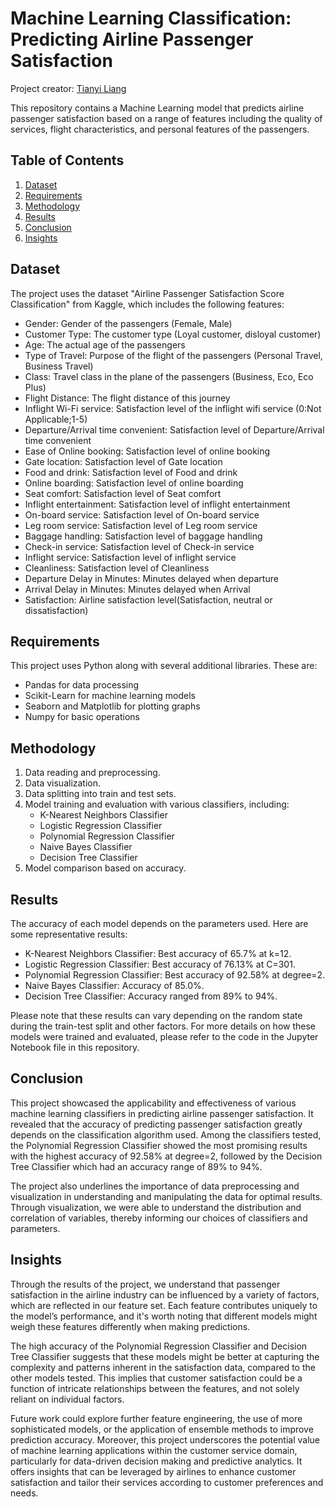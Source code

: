 # Machine Learning Classification: Predicting Airline Passenger Satisfaction

Project creator: [Tianyi Liang](https://www.linkedin.com/in/tianyi-liang-at-bu/)

This repository contains a Machine Learning model that predicts airline passenger satisfaction based on a range of features including the quality of services, flight characteristics, and personal features of the passengers.

## Table of Contents

1. [Dataset](#dataset)
2. [Requirements](#requirements)
3. [Methodology](#methodology)
4. [Results](#results)
5. [Conclusion](#conclusion)
6. [Insights](#insights)

## Dataset <a name="dataset"></a>

The project uses the dataset "Airline Passenger Satisfaction Score Classification" from Kaggle, which includes the following features:

* Gender: Gender of the passengers (Female, Male)
* Customer Type: The customer type (Loyal customer, disloyal customer)
* Age: The actual age of the passengers
* Type of Travel: Purpose of the flight of the passengers (Personal Travel, Business Travel)
* Class: Travel class in the plane of the passengers (Business, Eco, Eco Plus)
* Flight Distance: The flight distance of this journey
* Inflight Wi-Fi service: Satisfaction level of the inflight wifi service (0:Not Applicable;1-5)
* Departure/Arrival time convenient: Satisfaction level of Departure/Arrival time convenient
* Ease of Online booking: Satisfaction level of online booking
* Gate location: Satisfaction level of Gate location
* Food and drink: Satisfaction level of Food and drink
* Online boarding: Satisfaction level of online boarding
* Seat comfort: Satisfaction level of Seat comfort
* Inflight entertainment: Satisfaction level of inflight entertainment
* On-board service: Satisfaction level of On-board service
* Leg room service: Satisfaction level of Leg room service
* Baggage handling: Satisfaction level of baggage handling
* Check-in service: Satisfaction level of Check-in service
* Inflight service: Satisfaction level of inflight service
* Cleanliness: Satisfaction level of Cleanliness
* Departure Delay in Minutes: Minutes delayed when departure
* Arrival Delay in Minutes: Minutes delayed when Arrival
* Satisfaction: Airline satisfaction level(Satisfaction, neutral or dissatisfaction)

## Requirements <a name="requirements"></a>

This project uses Python along with several additional libraries. These are:

* Pandas for data processing
* Scikit-Learn for machine learning models
* Seaborn and Matplotlib for plotting graphs
* Numpy for basic operations

## Methodology <a name="methodology"></a>

1. Data reading and preprocessing.
2. Data visualization.
3. Data splitting into train and test sets.
4. Model training and evaluation with various classifiers, including:
   * K-Nearest Neighbors Classifier
   * Logistic Regression Classifier
   * Polynomial Regression Classifier
   * Naive Bayes Classifier
   * Decision Tree Classifier
5. Model comparison based on accuracy.

## Results <a name="results"></a>

The accuracy of each model depends on the parameters used. Here are some representative results:

* K-Nearest Neighbors Classifier: Best accuracy of 65.7% at k=12.
* Logistic Regression Classifier: Best accuracy of 76.13% at C=301.
* Polynomial Regression Classifier: Best accuracy of 92.58% at degree=2.
* Naive Bayes Classifier: Accuracy of 85.0%.
* Decision Tree Classifier: Accuracy ranged from 89% to 94%.

Please note that these results can vary depending on the random state during the train-test split and other factors. For more details on how these models were trained and evaluated, please refer to the code in the Jupyter Notebook file in this repository.

## Conclusion <a name="conclusion"></a>

This project showcased the applicability and effectiveness of various machine learning classifiers in predicting airline passenger satisfaction. It revealed that the accuracy of predicting passenger satisfaction greatly depends on the classification algorithm used. Among the classifiers tested, the Polynomial Regression Classifier showed the most promising results with the highest accuracy of 92.58% at degree=2, followed by the Decision Tree Classifier which had an accuracy range of 89% to 94%.

The project also underlines the importance of data preprocessing and visualization in understanding and manipulating the data for optimal results. Through visualization, we were able to understand the distribution and correlation of variables, thereby informing our choices of classifiers and parameters.

## Insights <a name="insights"></a>

Through the results of the project, we understand that passenger satisfaction in the airline industry can be influenced by a variety of factors, which are reflected in our feature set. Each feature contributes uniquely to the model’s performance, and it's worth noting that different models might weigh these features differently when making predictions. 

The high accuracy of the Polynomial Regression Classifier and Decision Tree Classifier suggests that these models might be better at capturing the complexity and patterns inherent in the satisfaction data, compared to the other models tested. This implies that customer satisfaction could be a function of intricate relationships between the features, and not solely reliant on individual factors. 

Future work could explore further feature engineering, the use of more sophisticated models, or the application of ensemble methods to improve prediction accuracy. Moreover, this project underscores the potential value of machine learning applications within the customer service domain, particularly for data-driven decision making and predictive analytics. It offers insights that can be leveraged by airlines to enhance customer satisfaction and tailor their services according to customer preferences and needs.
